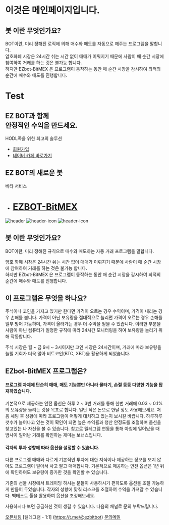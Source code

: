 
# 이것은 메인페이지입니다.

## 봇 이란 무엇인가요?

BOT이란, 미리 정해진 로직에 의해 매수와 매도를 자동으로 해주는 프로그램을 말합니다. </br>
암호화폐 시장은 24시간 쉬는 시간 없이 매매가 이뤄지기 때문에 사람이 매 순간 시장에 참여하여 거래를 하는 것은 불가능 합니다.</br>
하지만 EZbot-BitMEX  은 프로그램이 동작하는 동안 매 순간 시장을 감시하여 최적의 순간에 매수와 매도를 진행합니다. 


<h1>Test</h1>
<div>
<div class="container">
					<div class="banner-content">
						<div class="row align-items-center mobile-center">
							<div class="col-lg-6 col-md-12 order-lg-first ">
								<div class="header-txt">
									<h2 class="animated fadeInUp" data-animate="fadeInUp" data-delay="1.55" style="visibility: visible; animation-delay: 1.55s;"><span>EZ BOT</span>과 함께<br> 안정적인 수익을 만드세요.</h2>
									<p class="lead color-secondary animated fadeInUp" data-animate="fadeInUp" data-delay="1.65" style="visibility: visible; animation-delay: 1.65s;">HODL족을 위한 최고의 솔루션</p>
									<ul class="btns animated fadeInUp" data-animate="fadeInUp" data-delay="1.75" style="visibility: visible; animation-delay: 1.75s;">
										<li><a class="btn" href="/Account/Register">회원가입</a></li>
										<li><a href="http://cafe.naver.com/ezbot24" target="_blank" class="btn btn-secondary">네이버 카페 바로가기</a></li>
									</ul>
									<h2 class="animated fadeInUp" data-animate="fadeInUp" data-delay="1.55" style="visibility: visible; animation-delay: 1.55s;"><span>EZ BOT</span>의 새로운 봇</h2>
									<p class="lead color-secondary animated fadeInUp" data-animate="fadeInUp" data-delay="1.65" style="visibility: visible; animation-delay: 1.65s;">베타 서비스</p>
									<ul class="btns animated fadeInUp" data-animate="fadeInUp" data-delay="1.75" style="visibility: visible; animation-delay: 1.75s;">
										<li><a href="/BitMEX" target="_blank" class="btn btn-float-lg"><h1>EZBOT-BitMEX</h1></a></li>
									</ul>
								</div>
							</div><!-- .col  -->
							<div class="col-lg-6 col-md-12 order-first">
								<div class="header-image animated fadeInRight" data-animate="fadeInRight" data-delay="1.25" style="visibility: visible; animation-delay: 1.25s;">
									<img src="http://www.ezbot24.com/ico-crypto-html-v1.2.3/images/header-image-dark.png" alt="header">
									<img class="header-image-icon left-icon" src="http://www.ezbot24.com/ico-crypto-html-v1.2.3/images/header-icon-a.png" alt="header-icon">
									<img class="header-image-icon right-icon" src="http://www.ezbot24.com/ico-crypto-html-v1.2.3/images/header-icon-b.png" alt="header-icon">
								</div>
							</div><!-- .col  -->
						</div><!-- .row  -->
					</div><!-- .banner-content  -->
				</div>
<div>





## 봇 이란 무엇인가요?

BOT이란, 미리 정해진 규칙으로 매수와 매도하는 자동 거래 프로그램을 말합니다. 

암호 화폐 시장은 24시간 쉬는 시간 없이 매매가 이뤄지기 때문에 사람이 매 순간 시장에 참여하여 거래를 하는 것은 불가능 합니다.</br>
하지만 EZbot-BitMEX  은 프로그램이 동작하는 동안 매 순간 시장을 감시하여 최적의 순간에 매수와 매도를 진행합니다. 

## 이 프로그램은 무엇을 하나요?


주식이나 코인을 가지고 있기만 한다면 가격이 오르는 경우 수익이며, 가격이 내리는 경우 손해를 봅니다.
가격이 아닌 보유량을 절대적으로 늘리면 가격이 오르는 경우 손해를 일부 방어 가능하며, 가격이 올라가는 경우 더 수익을 얻을 수 있습니다.  이러한 부분을 사람이 아닌 컴퓨터가 일정한 규칙에 따라 24시간 모니터링을 하여 보유량을 늘리기 위해 작동합니다. 

주식 시장은 월 ~ 금 9시 ~ 3시이지만 코인 시장은 24시간이며, 거래에 따라 보유량을 늘릴 기회가 더욱 많아 비트코인(BTC, XBT)을 활용하게 되었습니다.

## EZbot-BitMEX  프로그램은?


#### 프로그램 자체에 단순히 매매, 매도 기능뿐만 아니라 물타기, 손절 등등 다양한 기능을 탑재하였습니다.

기본적으로 제공하는 안전 옵션은 하루 2 ~ 3번 거래를 통해 한번 거래에 0.03 ~ 0.1%의 보유량을 늘리는 것을 목표로 합니다. 
일단 적은 돈으로 한달 정도 사용해보세요.
처음 세팅 후 상황에 따라 프로그램이 어떻게 대처하고 있는지 보시길 바랍니다.
하루하루 갯수가 늘어나고 있는 것이 확인이 되면 높은 수익률과 청산 안정도를 조절하며 옵션을 찾고있는 나 자신을 볼 수 있습니다.
참고로 텔레그램 연동을 통해 아침에 일어났을 때 밤사이 일어난 거래를 확인하는 재미는 보너스입니다.

#### 각자의 투자 성향에 따라 옵션을 설정할 수 있습니다.

다른 프로그램 매매와 다르게 기본적인 투자에 대한 지식이나 제공하는 정보를 보지 않아도 프로그램이 알아서 사고 팔고 매매합니다. 
기본적으로 제공하는 안전 옵션은 1년 뒤에 확인하여도 보유량이 증가한 것을 확인할 수 있습니다.

기존의 선물 시장에서 트레이딩 하시는 분들이 사용하시기 편하도록 옵션을 조절 가능하게 만들어 두었습니다.
각자의 성향에 맞춰 리스크를 조절하여 수익을 가져갈 수 있습니다.
백테스트 툴을 활용하여 옵션을 조정해보세요. 

사용하시다 보면 궁금하신 것이 생길 수 있습니다.
다음의 채널로 문의 부탁드립니다.

[오픈채팅](https://open.kakao.com/o/g8WJP1Hb)
[텔레그램 - 1:1] (https://t.me/@ezbitbot) 
[문의메일](ezbitbot@gmail.com)

